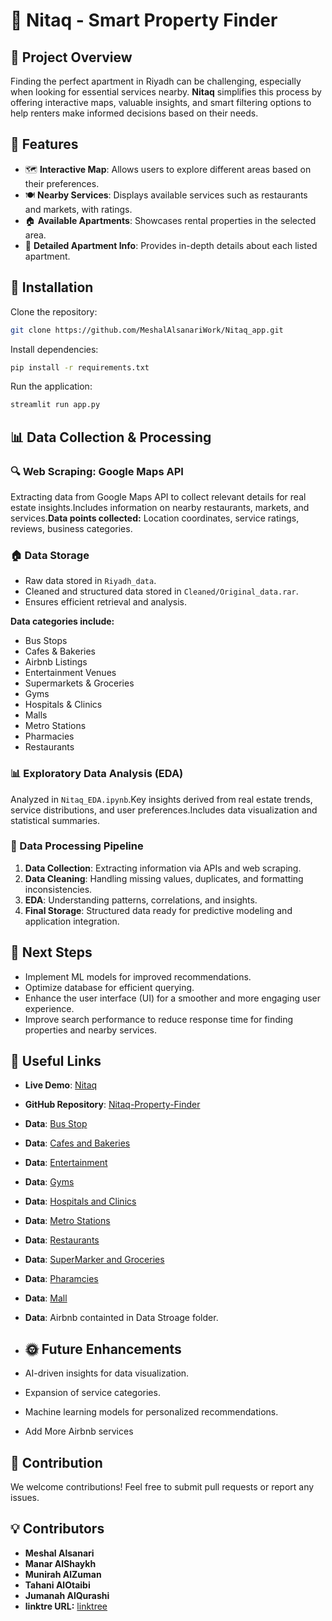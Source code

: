 # 🏡 Nitaq - Smart Property Finder

## 📌 Project Overview

Finding the perfect apartment in Riyadh can be challenging, especially when looking for essential services nearby. **Nitaq** simplifies this process by offering interactive maps, valuable insights, and smart filtering options to help renters make informed decisions based on their needs.

## 🚀 Features

- 🗺 **Interactive Map**: Allows users to explore different areas based on their preferences.
- 🍽 **Nearby Services**: Displays available services such as restaurants and markets, with ratings.
- 🏠 **Available Apartments**: Showcases rental properties in the selected area.
- 📝 **Detailed Apartment Info**: Provides in-depth details about each listed apartment.

## 🔧 Installation

Clone the repository:

```bash
git clone https://github.com/MeshalAlsanariWork/Nitaq_app.git
```

Install dependencies:

```bash
pip install -r requirements.txt
```

Run the application:

```bash
streamlit run app.py
```

## 📊 Data Collection & Processing

### 🔍 Web Scraping: Google Maps API

Extracting data from Google Maps API to collect relevant details for real estate insights.Includes information on nearby restaurants, markets, and services.**Data points collected:** Location coordinates, service ratings, reviews, business categories.

### 🏠 Data Storage
- Raw data stored in `Riyadh_data`.
- Cleaned and structured data stored in `Cleaned/Original_data.rar`.
- Ensures efficient retrieval and analysis.

**Data categories include:**
- Bus Stops
- Cafes & Bakeries
- Airbnb Listings
- Entertainment Venues
- Supermarkets & Groceries
- Gyms
- Hospitals & Clinics
- Malls
- Metro Stations
- Pharmacies
- Restaurants

### 📊 Exploratory Data Analysis (EDA)

Analyzed in `Nitaq_EDA.ipynb`.Key insights derived from real estate trends, service distributions, and user preferences.Includes data visualization and statistical summaries.

### 🧪 Data Processing Pipeline
1. **Data Collection**: Extracting information via APIs and web scraping.
2. **Data Cleaning**: Handling missing values, duplicates, and formatting inconsistencies.
3. **EDA**: Understanding patterns, correlations, and insights.
4. **Final Storage**: Structured data ready for predictive modeling and application integration.

## 🚀 Next Steps
- Implement ML models for improved recommendations.
- Optimize database for efficient querying.
- Enhance the user interface (UI) for a smoother and more engaging user experience.
- Improve search performance to reduce response time for finding properties and nearby services.

## 🔗 Useful Links

- **Live Demo**: [Nitaq](https://nitaq-app-demo.streamlit.app)
- **GitHub Repository**: [Nitaq-Property-Finder](https://github.com/MeshalAlsanariWork/Nitaq_app)
- **Data**: [Bus Stop](https://www.kaggle.com/datasets/meshalalsanari/riyadh-bus-stop-stations/data)
- **Data**: [Cafes and Bakeries](https://www.kaggle.com/datasets/meshalalsanari/riyadh-cafes-and-bakeries-data)
- **Data**: [Entertainment](https://www.kaggle.com/datasets/meshalalsanari/riyadh-entertainment)
- **Data**: [Gyms](https://www.kaggle.com/datasets/meshalalsanari/riyadh-gyms-1-7k)
- **Data**: [Hospitals and Clinics](https://www.kaggle.com/datasets/meshalalsanari/riyadh-hospitals-and-clinics-719/data)
- **Data**: [Metro Stations](https://www.kaggle.com/datasets/meshalalsanari/riyadh-metro-stations)
- **Data**: [Restaurants](https://www.kaggle.com/datasets/meshalalsanari/riyadh-restaurants/data)
- **Data**: [SuperMarker and Groceries](https://www.kaggle.com/datasets/meshalalsanari/riyadh-supermarket-and-groceries/data)
- **Data**: [Pharamcies](https://www.kaggle.com/datasets/meshalalsanari/riyadh-pharmacies/data)
- **Data**: [Mall](https://www.kaggle.com/datasets/meshalalsanari/riyadh-mall/data)
- **Data**: Airbnb containted in Data Stroage folder.

  
- ## 🌞 Future Enhancements
- AI-driven insights for data visualization.
- Expansion of service categories.
- Machine learning models for personalized recommendations.
- Add More Airbnb services 

## 🤝 Contribution
We welcome contributions! Feel free to submit pull requests or report any issues.

## 💡 Contributors
- **Meshal Alsanari**
- **Manar AlShaykh**
- **Munirah AlZuman**
- **Tahani AlOtaibi**
- **Jumanah AlQurashi**
- **linktre URL:** [linktree](https://linktr.ee/Netaq)

